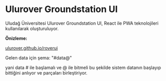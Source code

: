 # Ulurover Groundstation UI

Uludağ Üniversitesi Ulurover Groundstation UI, React ile PWA teknolojileri kullanılarak oluşturuluyor.

**Önizleme:**

[ulurover.github.io/roverui](https://ulurover.github.io/roverui/)

Gelen data için şema:
"#data@"

yani data # ile başlamalı ve @ ile bitmeli bu şekilde sistem datanın başlayıp bittiğini anlıyor ve parçaları birleştiriyor.
